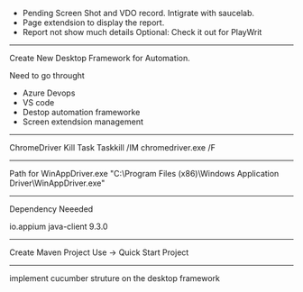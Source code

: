 - Pending Screen Shot and VDO record. Intigrate with saucelab.
- Page extendsion to display the report.
- Report not show much details
Optional: Check it out for PlayWrit
------------------------------------------------------------------
Create New Desktop Framework for Automation.


Need to go throught 
- Azure Devops
- VS code
- Destop automation frameworke
- Screen extendsion management

------------------------------------------------------------------

ChromeDriver Kill Task
Taskkill /IM chromedriver.exe /F

-------------------------------------------------------------------
Path for WinAppDriver.exe
"C:\Program Files (x86)\Windows Application Driver\WinAppDriver.exe" 

--------------------------------------------------------------------
Dependency Neeeded
<!-- https://mvnrepository.com/artifact/io.appium/java-client -->
<dependency>
    <groupId>io.appium</groupId>
    <artifactId>java-client</artifactId>
    <version>9.3.0</version>
</dependency>

----------------------------------------------------------------------
Create Maven Project 
Use -> Quick Start Project

----------------------------------------------------------------------
implement cucumber struture on the desktop framework

